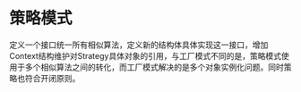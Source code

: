 #  策略模式

定义一个接口统一所有相似算法，定义新的结构体具体实现这一接口，增加Context结构维护对Strategy具体对象的引用，与工厂模式不同的是，策略模式使用于多个相似算法之间的转化，而工厂模式解决的是多个对象实例化问题。同时策略也符合开闭原则。